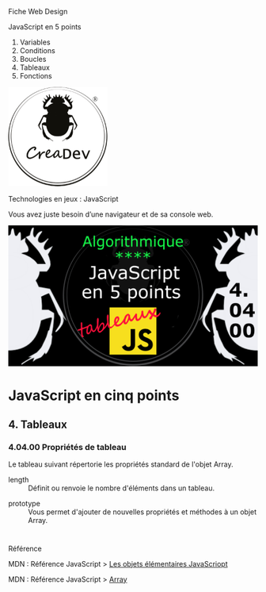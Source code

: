 Fiche Web Design

JavaScript en 5 points
1.  Variables
2.  Conditions
3.  Boucles
4.  Tableaux
5.  Fonctions

[![CreaDev](../images/logo-creadev-210207-R-200.png)](http://www.creadev.ninja/)

Technologies en jeux : JavaScript

Vous avez juste besoin d’une navigateur et de sa console web.

[![Le modulo en JavaScript](../images/JS-en-5-pts-04-04-00_proprietes.png)](https://www.youtube.com/watch?v=HcgoDfQKC98)

# JavaScript en cinq points

## 4. Tableaux

### 4.04.00 Propriétés de tableau 

Le tableau suivant répertorie les propriétés standard de l'objet Array. 

<dl>  
    <dt>length</dt>
    <dd>Définit ou renvoie le nombre d'éléments dans un tableau.</dd>
</dl>
<dl>  
    <dt>prototype</dt>
    <dd>Vous permet d'ajouter de nouvelles propriétés et méthodes à un objet Array.</dd>
</dl>







#
Référence

MDN : Référence JavaScript > [Les objets élémentaires JavaScriopt](https://developer.mozilla.org/fr/docs/conflicting/Web/JavaScript/Guide)

MDN : Référence JavaScript > [Array](https://developer.mozilla.org/fr/docs/Web/JavaScript/Reference/Global_Objects/Array)
